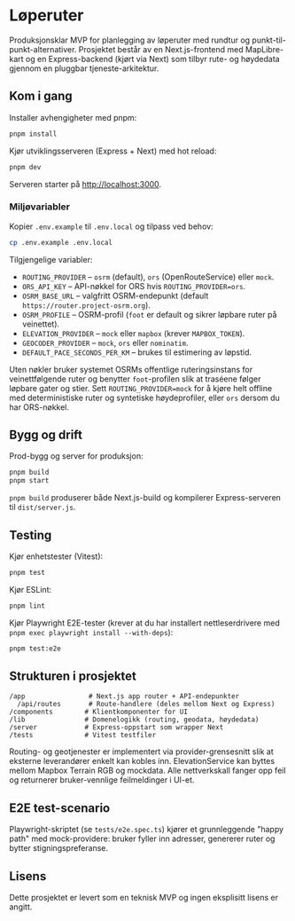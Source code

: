 # Løperuter

Produksjonsklar MVP for planlegging av løperuter med rundtur og punkt-til-punkt-alternativer. Prosjektet består av en Next.js-frontend med MapLibre-kart og en Express-backend (kjørt via Next) som tilbyr rute- og høydedata gjennom en pluggbar tjeneste-arkitektur.

## Kom i gang

Installer avhengigheter med pnpm:

```bash
pnpm install
```

Kjør utviklingsserveren (Express + Next) med hot reload:

```bash
pnpm dev
```

Serveren starter på [http://localhost:3000](http://localhost:3000).

### Miljøvariabler

Kopier `.env.example` til `.env.local` og tilpass ved behov:

```bash
cp .env.example .env.local
```

Tilgjengelige variabler:

- `ROUTING_PROVIDER` – `osrm` (default), `ors` (OpenRouteService) eller `mock`.
- `ORS_API_KEY` – API-nøkkel for ORS hvis `ROUTING_PROVIDER=ors`.
- `OSRM_BASE_URL` – valgfritt OSRM-endepunkt (default `https://router.project-osrm.org`).
- `OSRM_PROFILE` – OSRM-profil (`foot` er default og sikrer løpbare ruter på veinettet).
- `ELEVATION_PROVIDER` – `mock` eller `mapbox` (krever `MAPBOX_TOKEN`).
- `GEOCODER_PROVIDER` – `mock`, `ors` eller `nominatim`.
- `DEFAULT_PACE_SECONDS_PER_KM` – brukes til estimering av løpstid.

Uten nøkler bruker systemet OSRMs offentlige ruteringsinstans for veinettfølgende ruter og benytter `foot`-profilen slik at traséene følger løpbare gater og stier. Sett `ROUTING_PROVIDER=mock` for å kjøre helt offline med deterministiske ruter og syntetiske høydeprofiler, eller `ors` dersom du har ORS-nøkkel.

## Bygg og drift

Prod-bygg og server for produksjon:

```bash
pnpm build
pnpm start
```

`pnpm build` produserer både Next.js-build og kompilerer Express-serveren til `dist/server.js`.

## Testing

Kjør enhetstester (Vitest):

```bash
pnpm test
```

Kjør ESLint:

```bash
pnpm lint
```

Kjør Playwright E2E-tester (krever at du har installert nettleserdrivere med `pnpm exec playwright install --with-deps`):

```bash
pnpm test:e2e
```

## Strukturen i prosjektet

```
/app                # Next.js app router + API-endepunkter
  /api/routes       # Route-handlere (deles mellom Next og Express)
/components        # Klientkomponenter for UI
/lib               # Domenelogikk (routing, geodata, høydedata)
/server            # Express-oppstart som wrapper Next
/tests             # Vitest testfiler
```

Routing- og geotjenester er implementert via provider-grensesnitt slik at eksterne leverandører enkelt kan kobles inn. ElevationService kan byttes mellom Mapbox Terrain RGB og mockdata. Alle nettverkskall fanger opp feil og returnerer bruker-vennlige feilmeldinger i UI-et.

## E2E test-scenario

Playwright-skriptet (se `tests/e2e.spec.ts`) kjører et grunnleggende "happy path" med mock-providere: bruker fyller inn adresser, genererer ruter og bytter stigningspreferanse.

## Lisens

Dette prosjektet er levert som en teknisk MVP og ingen eksplisitt lisens er angitt.
